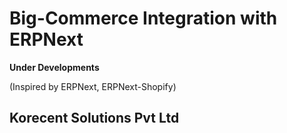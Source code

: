 # Big-Commerce Integration with ERPNext
**Under Developments**

(Inspired by ERPNext, ERPNext-Shopify)

## Korecent Solutions Pvt Ltd
